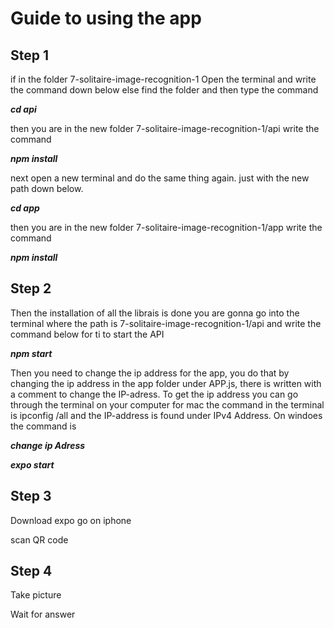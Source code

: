 # Guide to using the app

## Step 1

if in the folder 7-solitaire-image-recognition-1 Open the terminal and write the command down below else find the folder and then type the command

***cd api***

then you are in the new folder 7-solitaire-image-recognition-1/api write the command

***npm install***

next open a new terminal and do the same thing again. just with the new path down below.

***cd app***

then you are in the new folder 7-solitaire-image-recognition-1/app write the command

***npm install***

## Step 2

Then the installation of all the librais is done you are gonna go into the terminal where the path is 7-solitaire-image-recognition-1/api and write the command below for ti to start the API

***npm start*** 

Then you need to change the ip address for the app, you do that by changing the ip address in the app folder under APP.js, there is written with a comment to change the IP-adress. To get the ip address you can go through the terminal on your computer for mac the command in the terminal is ipconfig /all and the IP-address is found under IPv4 Address. On windoes the command is 

***change ip Adress***



***expo start***

## Step 3

Download expo go on iphone

scan QR code

## Step 4 

Take picture 

Wait for answer 